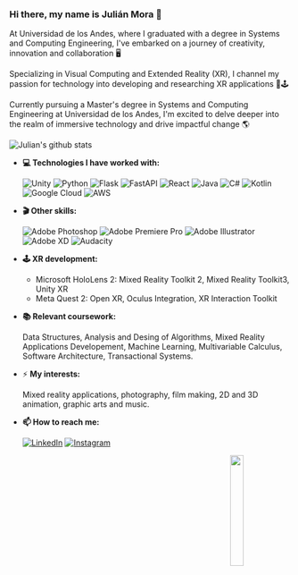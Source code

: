 ### Hi there, my name is Julián Mora 👋

At Universidad de los Andes, where I graduated with a degree in Systems and Computing Engineering, I've embarked on a journey of creativity, innovation and collaboration 🖥

Specializing in Visual Computing and Extended Reality (XR), I channel my passion for technology into developing and researching XR applications 🥽🕹

Currently pursuing a Master's degree in Systems and Computing Engineering at Universidad de los Andes, I'm excited to delve deeper into the realm of immersive technology and drive impactful change 🌎

![Julian's github stats](https://github-readme-streak-stats.herokuapp.com/?user=julian27m&theme=dark&hide_border=true)<br/>


- **💻 Technologies I have worked with:**

    ![Unity](https://img.shields.io/badge/unity-%23000000.svg?style=for-the-badge&logo=unity&logoColor=white)
    ![Python](https://img.shields.io/badge/Python-3776AB?style=for-the-badge&logo=python&logoColor=white)
    ![Flask](https://img.shields.io/badge/flask-%23000.svg?style=for-the-badge&logo=flask&logoColor=white)
    ![FastAPI](https://img.shields.io/badge/FastAPI-005571?style=for-the-badge&logo=fastapi)
    ![React](https://img.shields.io/badge/react-%2320232a.svg?style=for-the-badge&logo=react&logoColor=%2361DAFB)
    ![Java](https://img.shields.io/badge/java-%23ED8B00.svg?style=for-the-badge&logo=java&logoColor=white)
    ![C#](https://img.shields.io/badge/c%23-%23239120.svg?style=for-the-badge&logo=c-sharp&logoColor=white)
    ![Kotlin](https://img.shields.io/badge/kotlin-%237F52FF.svg?style=for-the-badge&logo=kotlin&logoColor=white)
    ![Google Cloud](https://img.shields.io/badge/GoogleCloud-%234285F4.svg?style=for-the-badge&logo=google-cloud&logoColor=white)
    ![AWS](https://img.shields.io/badge/AWS-%23FF9900.svg?style=for-the-badge&logo=amazon-aws&logoColor=white)

- **🎬 Other skills:**

    ![Adobe Photoshop](https://img.shields.io/badge/adobe%20photoshop-%2331A8FF.svg?style=for-the-badge&logo=adobe%20photoshop&logoColor=white)
    ![Adobe Premiere Pro](https://img.shields.io/badge/Adobe%20Premiere%20Pro-9999FF.svg?style=for-the-badge&logo=Adobe%20Premiere%20Pro&logoColor=white)
    ![Adobe Illustrator](https://img.shields.io/badge/adobe%20illustrator-%23FF9A00.svg?style=for-the-badge&logo=adobe%20illustrator&logoColor=white)
    ![Adobe XD](https://img.shields.io/badge/Adobe%20XD-470137?style=for-the-badge&logo=Adobe%20XD&logoColor=#FF61F6)
    ![Audacity](https://img.shields.io/badge/Audacity-0000CC?style=for-the-badge&logo=audacity&logoColor=white)
    
- **🕹 XR development:**

    - Microsoft HoloLens 2: Mixed Reality Toolkit 2, Mixed Reality Toolkit3, Unity XR
    - Meta Quest 2: Open XR, Oculus Integration, XR Interaction Toolkit

- **📚 Relevant coursework:**

    Data Structures, Analysis and Desing of Algorithms, Mixed Reality Applications Developement, Machine Learning, Multivariable Calculus, Software Architecture, Transactional Systems.
    
- ⚡ **My interests:**

    Mixed reality applications, photography, film making, 2D and 3D animation, graphic arts and music.
- **📫 How to reach me:**

    [![LinkedIn](https://img.shields.io/badge/linkedin-%230077B5.svg?style=for-the-badge&logo=linkedin&logoColor=white)](https://www.linkedin.com/in/juli%C3%A1n-27-mora/) <source media="(prefers-color-scheme: dark)" srcset="https://pyxis.nymag.com/v1/imgs/685/87d/8dc57e3b93caf2a37dbbfad13e8c4161b7-NYM-Starry-ani-1-4-b.rhorizontal.w700.gif 100w">
    [![Instagram](https://img.shields.io/badge/Instagram-E4405F?style=for-the-badge&logo=instagram&logoColor=white)](https://www.instagram.com/julian_mora.27/) <source media="(prefers-color-scheme: dark)" srcset="https://pyxis.nymag.com/v1/imgs/685/87d/8dc57e3b93caf2a37dbbfad13e8c4161b7-NYM-Starry-ani-1-4-b.rhorizontal.w700.gif 100w">
    
     <img src="https://pyxis.nymag.com/v1/imgs/685/87d/8dc57e3b93caf2a37dbbfad13e8c4161b7-NYM-Starry-ani-1-4-b.rhorizontal.w700.gif" align="right" width="22.5%">





